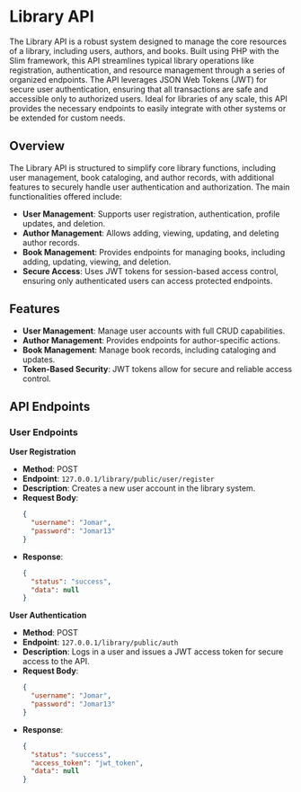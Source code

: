 # Library API 

The Library API is a robust system designed to manage the core resources of a library, including users, authors, and books. Built using PHP with the Slim framework, this API streamlines typical library operations like registration, authentication, and resource management through a series of organized endpoints. The API leverages JSON Web Tokens (JWT) for secure user authentication, ensuring that all transactions are safe and accessible only to authorized users. Ideal for libraries of any scale, this API provides the necessary endpoints to easily integrate with other systems or be extended for custom needs.

##  Overview

The Library  API is structured to simplify core library functions, including user management, book cataloging, and author records, with additional features to securely handle user authentication and authorization. The main functionalities offered include:

- **User Management**: Supports user registration, authentication, profile updates, and deletion.
- **Author Management**: Allows adding, viewing, updating, and deleting author records.
- **Book Management**: Provides endpoints for managing books, including adding, updating, viewing, and deletion.
- **Secure Access**: Uses JWT tokens for session-based access control, ensuring only authenticated users can access protected endpoints.

## Features

- **User Management**: Manage user accounts with full CRUD capabilities.
- **Author Management**: Provides endpoints for author-specific actions.
- **Book Management**: Manage book records, including cataloging and updates.
- **Token-Based Security**: JWT tokens allow for secure and reliable access control.

##  API Endpoints

### User Endpoints

 **User Registration**
   - **Method**: POST
   - **Endpoint**: `127.0.0.1/library/public/user/register`
   - **Description**: Creates a new user account in the library system.
   - **Request Body**:
     ```json
     {
       "username": "Jomar",
       "password": "Jomar13"
     }
     ```
   - **Response**:
     ```json
     {
       "status": "success",
       "data": null
     }
     ```

 **User Authentication**
   - **Method**: POST
   - **Endpoint**: `127.0.0.1/library/public/auth`
   - **Description**: Logs in a user and issues a JWT access token for secure access to the API.
   - **Request Body**:
     ```json
     {
       "username": "Jomar",
       "password": "Jomar13"
     }
     ```
   - **Response**:
     ```json
     {
       "status": "success",
       "access_token": "jwt_token",
       "data": null
     }
     ```


